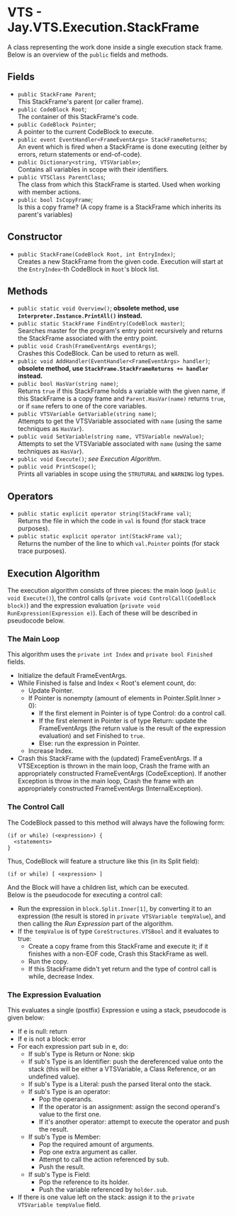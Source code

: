 # VTS - Jay.VTS.Execution.StackFrame
A class representing the work done inside a single execution stack frame. Below is an overview of the ``public`` fields and methods.

## Fields
 - ``public StackFrame Parent``;  
 This StackFrame's parent (or caller frame).
 - ``public CodeBlock Root``;  
 The container of this StackFrame's code.
 - ``public CodeBlock Pointer``;  
 A pointer to the current CodeBlock to execute.
 - ``public event EventHandler<FrameEventArgs> StackFrameReturns``;  
 An event which is fired when a StackFrame is done executing (either by errors, return statements or end-of-code).
 - ``public Dictionary<string, VTSVariable>``;  
 Contains all variables in scope with their identifiers.
 - ``public VTSClass ParentClass``;  
 The class from which this StackFrame is started. Used when working with member actions.
 - ``public bool IsCopyFrame``;  
 Is this a copy frame? (A copy frame is a StackFrame which inherits its parent's variables)

## Constructor
 - ``public StackFrame(CodeBlock Root, int EntryIndex)``;  
 Creates a new StackFrame from the given code. Execution will start at the ``EntryIndex``-th CodeBlock in ``Root``'s block list.

## Methods
 - ``public static void Overview()``; **obsolete method, use ``Interpreter.Instance.PrintAll()`` instead.**
 - ``public static StackFrame FindEntry(CodeBlock master)``;  
 Searches master for the program's entry point recursively and returns the StackFrame associated with the entry point.
 - ``public void Crash(FrameEventArgs eventArgs)``;  
 Crashes this CodeBlock. Can be used to return as well.
 - ``public void AddHandler(EventHandler<FrameEventArgs> handler)``; **obsolete method, use ``StackFrame.StackFrameReturns += handler`` instead.**
 - ``public bool HasVar(string name)``;  
 Returns ``true`` if this StackFrame holds a variable with the given name, if this StackFrame is a copy frame and ``Parent.HasVar(name)`` returns ``true``, or if ``name`` refers to one of the core variables.
 - ``public VTSVariable GetVariable(string name)``;  
 Attempts to get the VTSVariable associated with ``name`` (using the same techniques as ``HasVar``).
 - ``public void SetVariable(string name, VTSVariable newValue)``;  
 Attempts to set the VTSVariable associated with ``name`` (using the same techniques as ``HasVar``).
 - ``public void Execute()``; *see Execution Algorithm*.
 - ``public void PrintScope()``;  
 Prints all variables in scope using the ``STRUTURAL`` and ``WARNING`` log types.

## Operators
 - ``public static explicit operator string(StackFrame val)``;  
 Returns the file in which the code in ``val`` is found (for stack trace purposes).
 - ``public static explicit operator int(StackFrame val)``;  
 Returns the number of the line to which ``val.Pointer`` points (for stack trace purposes).

## Execution Algorithm
The execution algorithm consists of three pieces: the main loop (``public void Execute()``), the control calls (``private void ControlCall(CodeBlock block)``) and the expression evaluation (``private void RunExpression(Expression e)``). Each of these will be described in pseudocode below.

### The Main Loop
This algorithm uses the ``private int Index`` and ``private bool Finished`` fields.
 - Initialize the default FrameEventArgs.
 - While Finished is false and Index < Root's element count, do:
   - Update Pointer.
   - If Pointer is nonempty (amount of elements in Pointer.Split.Inner > 0):
     - If the first element in Pointer is of type Control: do a control call.
     - If the first element in Pointer is of type Return: update the FrameEventArgs (the return value is the result of the expression evaluation) and set Finished to ``true``.
     - Else: run the expression in Pointer.
   - Increase Index.
 - Crash this StackFrame with the (updated) FrameEventArgs.
If a VTSException is thrown in the main loop, Crash the frame with an appropriately constructed FrameEventArgs (CodeException).
If another Exception is throw in the main loop, Crash the frame with an appropriately constructed FrameEventArgs (InternalException).

### The Control Call
The CodeBlock passed to this method will always have the following form:
```
(if or while) (<expression>) {
  <statements>
}
```
Thus, CodeBlock will feature a structure like this (in its Split field):
```
(if or while) [ <expression> ]
```
And the Block will have a children list, which can be executed.  
Below is the pseudocode for executing a control call:
 - Run the expression in ``block.Split.Inner[1]``, by converting it to an expression (the result is stored in ``private VTSVariable tempValue``), and then calling the *Run Expression* part of the algorithm.
 - If the ``tempValue`` is of type ``CoreStructures.VTSBool`` and it evaluates to true:
   - Create a copy frame from this StackFrame and execute it; if it finishes with a non-EOF code, Crash this StackFrame as well.
   - Run the copy.
   - If this StackFrame didn't yet return and the type of control call is while, decrease Index.

### The Expression Evaluation
This evaluates a single (postfix) Expression e using a stack, pseudocode is given below:
 - If e is null: return
 - If e is not a block: error
 - For each expression part sub in e, do:
   - If sub's Type is Return or None: skip
   - If sub's Type is an Identifier: push the dereferenced value onto the stack (this will be either a VTSVariable, a Class Reference, or an undefined value).
   - If sub's Type is a Literal: push the parsed literal onto the stack.
   - If sub's Type is an operator:
     - Pop the operands.
     - If the operator is an assignment: assign the second operand's value to the first one.
     - If it's another operator: attempt to execute the operator and push the result.
   - If sub's Type is Member:
     - Pop the required amount of arguments.
     - Pop one extra argument as caller.
     - Attempt to call the action referenced by sub.
     - Push the result.
   - If sub's Type is Field:
     - Pop the reference to its holder.
     - Push the variable referenced by ``holder.sub``.
 - If there is one value left on the stack: assign it to the ``private VTSVariable tempValue`` field.
